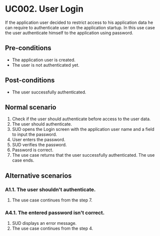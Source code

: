 # UC002. User Login

If the application user decided to restrict access to his application data he can require to authenticate user on the application startup. In this use case the user authenticate himself to the application using password.

## Pre-conditions

* The application user is created.
* The user is not authenticated yet.

## Post-conditions

- The user successfully authenticated.

## Normal scenario

1. Check if the user should authenticate before access to the user data.
2. The user should authenticate.
3. SUD opens the Login screen with the application user name and a field to input the password.
4. User enters the password.
5. SUD verifies the password. 
6. Password is correct. 
7. The use case returns that the user successfully authenticated. The use case ends.

## Alternative scenarios

### A1.1. The user shouldn't authenticate.

1. The use case continues from the step 7.

### A4.1. The entered password isn't correct.

1. SUD displays an error message.
2. The use case continues from the step 4.